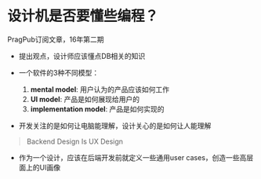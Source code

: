 # 设计机是否要懂些编程？
PragPub订阅文章，16年第二期

- 提出观点，设计师应该懂点DB相关的知识

- 一个软件的3种不同模型：
  1. **mental model**: 用户认为的产品应该如何工作
  2. **UI model**: 产品是如何展现给用户的
  3. **implementation model**: 产品是如何实现的

- 开发关注的是如何让电脑能理解，设计关心的是如何让人能理解

> Backend Design Is UX Design

- 作为一个设计，应该在后端开发前就定义一些通用user cases，创造一些高层面上的UI画像
